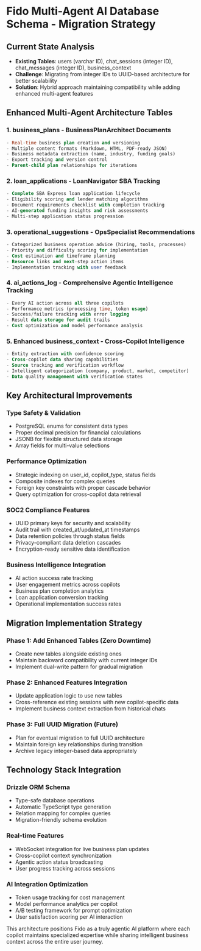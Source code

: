 # Fido Multi-Agent AI Database Schema - Migration Strategy

## Current State Analysis
- **Existing Tables**: users (varchar ID), chat_sessions (integer ID), chat_messages (integer ID), business_context
- **Challenge**: Migrating from integer IDs to UUID-based architecture for better scalability
- **Solution**: Hybrid approach maintaining compatibility while adding enhanced multi-agent features

## Enhanced Multi-Agent Architecture Tables

### 1. **business_plans** - BusinessPlanArchitect Documents
```sql
- Real-time business plan creation and versioning
- Multiple content formats (Markdown, HTML, PDF-ready JSON)
- Business metadata extraction (name, industry, funding goals)
- Export tracking and version control
- Parent-child plan relationships for iterations
```

### 2. **loan_applications** - LoanNavigator SBA Tracking  
```sql
- Complete SBA Express loan application lifecycle
- Eligibility scoring and lender matching algorithms
- Document requirements checklist with completion tracking
- AI-generated funding insights and risk assessments
- Multi-step application status progression
```

### 3. **operational_suggestions** - OpsSpecialist Recommendations
```sql
- Categorized business operation advice (hiring, tools, processes)
- Priority and difficulty scoring for implementation
- Cost estimation and timeframe planning
- Resource links and next-step action items
- Implementation tracking with user feedback
```

### 4. **ai_actions_log** - Comprehensive Agentic Intelligence Tracking
```sql
- Every AI action across all three copilots
- Performance metrics (processing time, token usage)
- Success/failure tracking with error logging
- Result data storage for audit trails
- Cost optimization and model performance analysis
```

### 5. Enhanced **business_context** - Cross-Copilot Intelligence
```sql
- Entity extraction with confidence scoring
- Cross-copilot data sharing capabilities
- Source tracking and verification workflow
- Intelligent categorization (company, product, market, competitor)
- Data quality management with verification states
```

## Key Architectural Improvements

### **Type Safety & Validation**
- PostgreSQL enums for consistent data types
- Proper decimal precision for financial calculations
- JSONB for flexible structured data storage
- Array fields for multi-value selections

### **Performance Optimization**
- Strategic indexing on user_id, copilot_type, status fields
- Composite indexes for complex queries
- Foreign key constraints with proper cascade behavior
- Query optimization for cross-copilot data retrieval

### **SOC2 Compliance Features**
- UUID primary keys for security and scalability
- Audit trail with created_at/updated_at timestamps
- Data retention policies through status fields
- Privacy-compliant data deletion cascades
- Encryption-ready sensitive data identification

### **Business Intelligence Integration**
- AI action success rate tracking
- User engagement metrics across copilots
- Business plan completion analytics
- Loan application conversion tracking
- Operational implementation success rates

## Migration Implementation Strategy

### Phase 1: Add Enhanced Tables (Zero Downtime)
- Create new tables alongside existing ones
- Maintain backward compatibility with current integer IDs
- Implement dual-write pattern for gradual migration

### Phase 2: Enhanced Features Integration
- Update application logic to use new tables
- Cross-reference existing sessions with new copilot-specific data
- Implement business context extraction from historical chats

### Phase 3: Full UUID Migration (Future)
- Plan for eventual migration to full UUID architecture
- Maintain foreign key relationships during transition
- Archive legacy integer-based data appropriately

## Technology Stack Integration

### **Drizzle ORM Schema**
- Type-safe database operations
- Automatic TypeScript type generation
- Relation mapping for complex queries
- Migration-friendly schema evolution

### **Real-time Features**
- WebSocket integration for live business plan updates
- Cross-copilot context synchronization
- Agentic action status broadcasting
- User progress tracking across sessions

### **AI Integration Optimization**
- Token usage tracking for cost management
- Model performance analytics per copilot
- A/B testing framework for prompt optimization
- User satisfaction scoring per AI interaction

This architecture positions Fido as a truly agentic AI platform where each copilot maintains specialized expertise while sharing intelligent business context across the entire user journey.